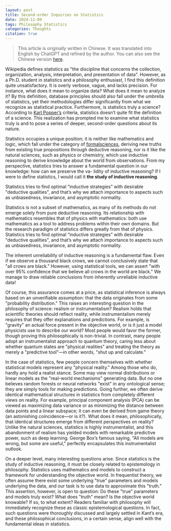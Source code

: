 ```yaml
---
layout: post
title: Second-order Inquiries on Statistics
date: 2024-11-09
tags: Philosophy Statistics
categories: Thoughts
citation: true
---
```


> This article is originally written in Chinese. It was translated into English by ChatGPT and refined by the author. You can also see the Chinese version [here](https://zhuanlan.zhihu.com/p/5990531684).

Wikipedia defines statistics as "the discipline that concerns the collection, organization, analysis, interpretation, and presentation of data". However, as a Ph.D. student in statistics and a philosophy enthusiast, I find this definition quite unsatisfactory. It is overly verbose, vague, and lacks precision. For instance, what does it mean to organize data? What does it mean to analyze it? By this definition, database principles should also fall under the umbrella of statistics, yet their methodologies differ significantly from what we recognize as statistical practice. Furthermore, is statistics truly a science? According to [Karl Popper’s](https://en.wikipedia.org/wiki/Karl_Popper) criteria, statistics doesn’t quite fit the definition of a science. This realization has prompted me to examine what statistics truly is and to pose a series of deeper, second-order questions about its nature.

Statistics occupies a unique position; it is neither like mathematics and logic, which fall under the category of [formalsciences]([https://zhida.zhihu.com/search?content_id=650090079&content_type=Answer&match_order=1&q=%E5%BD%A2%E5%BC%8F%E7%A7%91%E5%AD%A6&zhida_source=entity](https://en.wikipedia.org/wiki/Formal_science)), deriving new truths from existing true propositions through deductive reasoning, nor is it like the natural sciences, such as physics or chemistry, which use inductive reasoning to derive knowledge about the world from observations. From my perspective, statistics tries to answer a fundamental question in our knowledge: how can we preserve the va-
lidity of inductive reasoning? If I were to define statistics, I would call it **the study of inductive reasoning**.

Statistics tries to find optimal “inductive strategies” with desirable "deductive qualities", and that’s why we attach importance to aspects such as unbiasedness, invariance, and asymptotic normality.

Statistics is not a subset of mathematics, as many of its methods do not emerge solely from pure deductive reasoning. Its relationship with mathematics resembles that of physics with mathematics: both use mathematics as a tool to address problems within their own domains. But the research paradigm of statistics differs greatly from that of physics. Statistics tries to find optimal “inductive strategies” with desirable "deductive qualities", and that’s why we attach importance to aspects such as unbiasedness, invariance, and asymptotic normality.

The inherent unreliability of inductive reasoning is a fundamental flaw. Even if we observe a thousand black crows, we cannot conclusively state that "all crows are black." However, using statistical tools, we can assert "with over 95% confidence that we believe all crows in the world are black." We manage to draw reliable conclusions from inherently unreliable inductive data!

Of course, this assurance comes at a price, as statistical inference is always based on an unverifiable assumption: that the data originates from some "probability distribution." This raises an interesting question in the philosophy of science: realism or instrumentalism? Realism holds that scientific theories should reflect reality, while instrumentalism merely requires that they offer explanations and predictions. For example, is "gravity" an actual force present in the objective world, or is it just a model physicists use to describe our world? Most people would favor the former, though proving this philosophically is non-trivial. In contrast, many people adopt an instrumentalist approach to quantum theory, caring less about whether quantum states are "physical realities" and treating the theory as merely a "predictive tool"—in other words, "shut up and calculate."

In the case of statistics, few people concern themselves with whether statistical models represent any "physical reality." Among those who do, hardly any hold a realist stance. Some may view normal distributions or linear models as the "real-world mechanisms" generating data. But no one believes random forests or neural networks "exist" in any ontological sense; they are simply tools for making predictions. Going further, we often derive identical mathematical structures in statistics from completely different views on reality. For example, principal component analysis (PCA) can be viewed as maximizing data variance or as minimizing the distance between data points and a linear subspace; it can even be derived from game theory (an astonishing coincidence—or is it?). What does it mean, philosophically, that identical structures emerge from different perspectives on reality? Unlike the natural sciences, statistics is highly instrumentalist, and this abandonment of realism has yielded models with remarkable predictive power, such as deep learning. George Box’s famous saying, "All models are wrong, but some are useful," perfectly encapsulates this instrumentalist outlook.

On a deeper level, many interesting questions arise. Since statistics is the study of inductive reasoning, it must be closely related to epistemology in philosophy. Statistics uses mathematics and models to construct a framework for understanding the objective world. In frequentist theory, we often assume there exist some underlying "true" parameters and models underlying the data, and our task is to use data to approximate this "truth." This assertion, however, is open to question: Do these "true" parameters and models truly exist? What does "truth" mean? Is the objective world knowable? If so, to what extent? Readers familiar with philosophy will immediately recognize these as classic epistemological questions. In fact, such questions were thoroughly discussed and largely settled in Kant’s era, and these philosophical conclusions, in a certain sense, align well with the fundamental ideas in statistics.